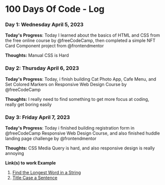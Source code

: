 # 100 Days Of Code - Log

### Day 1: Wednesday April 5, 2023

**Today's Progress**: Today I learned about the basics of HTML and CSS from the free online course by @freeCodeCamp, then completed a simple NFT Card Component project from @frontendmentor

**Thoughts:** Manual CSS is Hard

### Day 2: Thursday April 6, 2023 

**Today's Progress**: Today, i finish building Cat Photo App, Cafe Menu, and Set Colored Markers on Responsive Web Design Course by @freeCodeCamp
 
**Thoughts:** I really need to find something to get more focus at coding, really get boring easily

### Day 3: Friday April 7, 2023

**Today's Progress**: Today i finished building registration form in @freeCodeCamp Responsive Web Design Course, and also finished huddle landing page challenge by @frontendmentor

**Thoughts:** CSS Media Query is hard, and also responsive design is really annoying

**Link(s) to work Example**
1. [Find the Longest Word in a String](https://www.freecodecamp.com/challenges/find-the-longest-word-in-a-string)
2. [Title Case a Sentence](https://www.freecodecamp.com/challenges/title-case-a-sentence)
